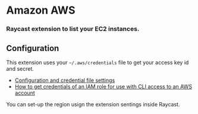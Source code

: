 # Amazon AWS
### Raycast extension to list your EC2 instances.

## Configuration
This extension uses your `~/.aws/credentials` file to get your access key id and secret.

- [Configuration and credential file settings](https://docs.aws.amazon.com/cli/latest/userguide/cli-configure-files.html)
- [How to get credentials of an IAM role for use with CLI access to an AWS account](https://docs.aws.amazon.com/singlesignon/latest/userguide/howtogetcredentials.html)

You can set-up the region usign the extension sentings inside Raycast.